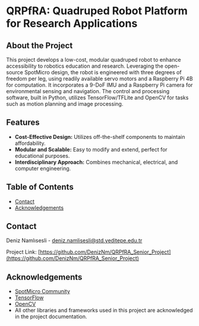 # QRPfRA: Quadruped Robot Platform for Research Applications

## About the Project
This project develops a low-cost, modular quadruped robot to enhance accessibility to robotics education and research. Leveraging the open-source SpotMicro design, the robot is engineered with three degrees of freedom per leg, using readily available servo motors and a Raspberry Pi 4B for computation. It incorporates a 9-DoF IMU and a Raspberry Pi camera for environmental sensing and navigation. The control and processing software, built in Python, utilizes TensorFlow/TFLite and OpenCV for tasks such as motion planning and image processing.

## Features
- **Cost-Effective Design:** Utilizes off-the-shelf components to maintain affordability.
- **Modular and Scalable:** Easy to modify and extend, perfect for educational purposes.
- **Interdisciplinary Approach:** Combines mechanical, electrical, and computer engineering.

## Table of Contents
- [Contact](#contact)
- [Acknowledgements](#acknowledgements)



## Contact
Deniz Namlısesli - [deniz.namlisesli@std.yeditepe.edu.tr](mailto:deniz.namlisesli@std.yeditepe.edu.tr)

Project Link: [https://github.com/DenizNm/QRPfRA_Senior_Project](https://github.com/DenizNm/QRPfRA_Senior_Project)

## Acknowledgements
- [SpotMicro Community](https://spotmicroai.readthedocs.io)
- [TensorFlow](https://tensorflow.org)
- [OpenCV](https://opencv.org)
- All other libraries and frameworks used in this project are acknowledged in the project documentation.
